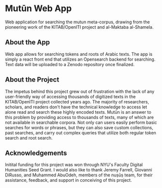 # Mutūn Web App

Web application for searching the mutun meta-corpus, drawing from the pioneering work of the KITAB/OpenITI project and al-Maktaba al-Shamela.

## About the App

Web app allows for searching tokens and roots of Arabic texts. The app is simply a react front end that utilizes an Opensearch backend for searching. Text data will be uploaded to a Zenodo repository once finalized.

## About the Project

The impetus behind this project grew out of frustration with the lack of any user-friendly way of accessing thousands of digitized texts in the KITAB/OpenITI project collected years ago. The majority of researchers, scholars, and readers don't have the technical knowledge to access let alone read and search these highly encoded texts. Mutūn is an answer to this problem by providing access to thousands of texts, many of which are not available in searchable corpora. Not only can users easily perform basic searches for words or phrases, but they can also save custom collections, past searches, and carry out complex queries that utilize both regular token search and root search.

## Acknowledgements

Initital funding for this project was won through NYU's Faculty Digital Humanities Seed Grant. I would also like to thank Jeremy Farrell, Giovanni DiRusso, and Muhammed AbuOdeh, members of the nuṣūṣ team, for their assistance, feedback, and support in conceiving of this project.